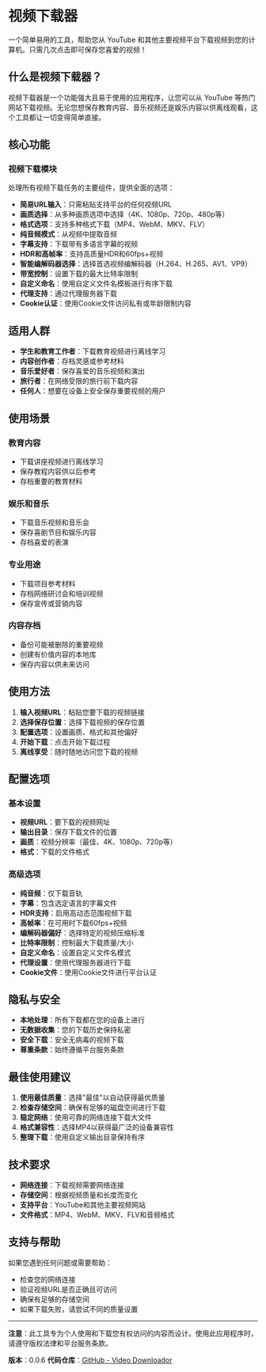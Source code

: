 # 视频下载器

一个简单易用的工具，帮助您从 YouTube 和其他主要视频平台下载视频到您的计算机。只需几次点击即可保存您喜爱的视频！

## 什么是视频下载器？

视频下载器是一个功能强大且易于使用的应用程序，让您可以从 YouTube 等热门网站下载视频。无论您想保存教育内容、音乐视频还是娱乐内容以供离线观看，这个工具都让一切变得简单直接。

## 核心功能

### **视频下载模块**
处理所有视频下载任务的主要组件，提供全面的选项：

- **简易URL输入**：只需粘贴支持平台的任何视频URL
- **画质选择**：从多种画质选项中选择（4K、1080p、720p、480p等）
- **格式选项**：支持多种格式下载（MP4、WebM、MKV、FLV）
- **纯音频模式**：从视频中提取音频
- **字幕支持**：下载带有多语言字幕的视频
- **HDR和高帧率**：支持高质量HDR和60fps+视频
- **智能编解码器选择**：选择首选视频编解码器（H.264、H.265、AV1、VP9）
- **带宽控制**：设置下载的最大比特率限制
- **自定义命名**：使用自定义文件名模板进行有序下载
- **代理支持**：通过代理服务器下载
- **Cookie认证**：使用Cookie文件访问私有或年龄限制内容

## 适用人群

- **学生和教育工作者**：下载教育视频进行离线学习
- **内容创作者**：存档灵感或参考材料
- **音乐爱好者**：保存喜爱的音乐视频和演出
- **旅行者**：在网络受限的旅行前下载内容
- **任何人**：想要在设备上安全保存重要视频的用户

## 使用场景

### **教育内容**
- 下载讲座视频进行离线学习
- 保存教程内容供以后参考
- 存档重要的教育材料

### **娱乐和音乐**
- 下载音乐视频和音乐会
- 保存喜剧节目和娱乐内容
- 存档喜爱的表演

### **专业用途**
- 下载项目参考材料
- 存档网络研讨会和培训视频
- 保存宣传或营销内容

### **内容存档**
- 备份可能被删除的重要视频
- 创建有价值内容的本地库
- 保存内容以供未来访问

## 使用方法

1. **输入视频URL**：粘贴您要下载的视频链接
2. **选择保存位置**：选择下载视频的保存位置
3. **配置选项**：设置画质、格式和其他偏好
4. **开始下载**：点击开始下载过程
5. **离线享受**：随时随地访问您下载的视频

## 配置选项

### **基本设置**
- **视频URL**：要下载的视频网址
- **输出目录**：保存下载文件的位置
- **画质**：视频分辨率（最佳、4K、1080p、720p等）
- **格式**：下载的文件格式

### **高级选项**
- **纯音频**：仅下载音轨
- **字幕**：包含选定语言的字幕文件
- **HDR支持**：启用高动态范围视频下载
- **高帧率**：在可用时下载60fps+视频
- **编解码器偏好**：选择特定的视频压缩标准
- **比特率限制**：控制最大下载质量/大小
- **自定义命名**：设置自定义文件名模式
- **代理设置**：使用代理服务器进行下载
- **Cookie文件**：使用Cookie文件进行平台认证

## 隐私与安全

- **本地处理**：所有下载都在您的设备上进行
- **无数据收集**：您的下载历史保持私密
- **安全下载**：安全无病毒的视频下载
- **尊重条款**：始终遵循平台服务条款

## 最佳使用建议

1. **使用最佳质量**：选择"最佳"以自动获得最优质量
2. **检查存储空间**：确保有足够的磁盘空间进行下载
3. **稳定网络**：使用可靠的网络连接下载大文件
4. **格式兼容性**：选择MP4以获得最广泛的设备兼容性
5. **整理下载**：使用自定义输出目录保持有序

## 技术要求

- **网络连接**：下载视频需要网络连接
- **存储空间**：根据视频质量和长度而变化
- **支持平台**：YouTube和其他主要视频网站
- **文件格式**：MP4、WebM、MKV、FLV和音频格式

## 支持与帮助

如果您遇到任何问题或需要帮助：
- 检查您的网络连接
- 验证视频URL是否正确且可访问
- 确保有足够的存储空间
- 如果下载失败，请尝试不同的质量设置

---

**注意**：此工具专为个人使用和下载您有权访问的内容而设计。使用此应用程序时，请遵守版权法律和平台服务条款。

**版本**：0.0.6
**代码仓库**：[GitHub - Video Downloador](https://github.com/oomol-flows/video-downloador.git)
